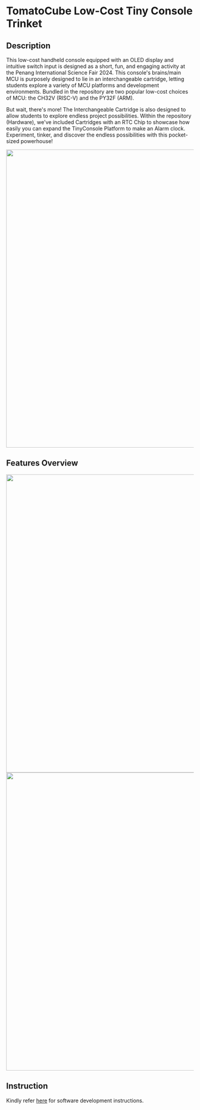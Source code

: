 # TomatoCube Low-Cost Tiny Console Trinket

## Description
This low-cost handheld console equipped with an OLED display and intuitive switch input is designed as a short, fun, and engaging activity at the Penang International Science Fair 2024.
This console's brains/main MCU is purposely designed to lie in an interchangeable cartridge, letting students explore a variety of MCU platforms and development environments. Bundled in the repository are two popular low-cost choices of MCU: the CH32V (RISC-V) and the PY32F (ARM).

But wait, there's more! The Interchangeable Cartridge is also designed to allow students to explore endless project possibilities. Within the repository (Hardware), we've included Cartridges with an RTC Chip to showcase how easily you can expand the TinyConsole Platform to make an Alarm clock.
Experiment, tinker, and discover the endless possibilities with this pocket-sized powerhouse!

<img src="https://github.com/TomatoCube18/TinyConsole_Trinket/blob/main/images/Feature_Overview_03.png"  width="800" height="auto"/>

<br>

## Features Overview

<img src="https://github.com/TomatoCube18/TinyConsole_Trinket/blob/main/images/Feature_Overview_01.png"  width="800" height="auto"/>

<br>
<img src="https://github.com/TomatoCube18/TinyConsole_Trinket/blob/main/images/Feature_Overview_02.png"  width="800" height="auto"/>

<br>

## Instruction
 Kindly refer [here](https://github.com/TomatoCube18/TinyConsole_Trinket/blob/main/Cartridge%20Software%20Development%20Instructions.md) for software development instructions.


